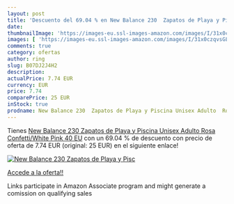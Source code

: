 ```yaml
---
layout: post
title: 'Descuento del 69.04 % en New Balance 230  Zapatos de Playa y Pisc'
date: 
thumbnailImage: 'https://images-eu.ssl-images-amazon.com/images/I/31x0czqvsGL._SL200_.jpg'
images: [ 'https://images-eu.ssl-images-amazon.com/images/I/31x0czqvsGL._SL200_.jpg' ]
comments: true
category: ofertas
author: ring
slug: B07DJ2J4H2
description:
actualPrice: 7.74 EUR
currency: EUR
price: 7.74
comparePrice: 25 EUR
inStock: true
prodname: New Balance 230  Zapatos de Playa y Piscina Unisex Adulto  Rosa  Confetti/White Pink   40 EU
---
```


Tienes [New Balance 230  Zapatos de Playa y Piscina Unisex Adulto  Rosa  Confetti/White Pink   40 EU](https://www.amazon.es/dp/B07DJ2J4H2/?tag=tolees-21) con un 69.04 % de descuento con precio de oferta de 7.74 EUR (original: 25 EUR) en el siguiente enlace!

[![New Balance 230  Zapatos de Playa y Pisc](https://images-eu.ssl-images-amazon.com/images/I/31x0czqvsGL._SL200_.jpg)](https://www.amazon.es/dp/B07DJ2J4H2/?tag=tolees-21)

[Accede a la oferta!!](https://www.amazon.es/dp/B07DJ2J4H2/?tag=tolees-21)

Links participate in Amazon Associate program and might generate a comission on qualifying sales


